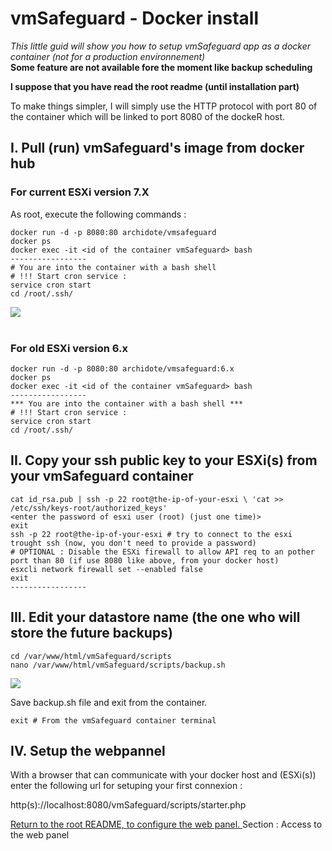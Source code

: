 # vmSafeguard - Docker install 

<em> This little guid will show you how to setup vmSafeguard app as a docker container (not for a production environnement) </em> <br>
<strong> Some feature are not available fore the moment like backup scheduling </strong>

<strong> I suppose that you have read the root readme (until installation part) </strong>

To make things simpler, I will simply use the HTTP protocol with port 80 of the container which will be linked to port 8080 of the dockeR host.

## I. Pull (run) vmSafeguard's image from docker hub 

### For current ESXi version 7.X 

As root, execute the following commands : 

```
docker run -d -p 8080:80 archidote/vmsafeguard
docker ps 
docker exec -it <id of the container vmSafeguard> bash
-----------------
# You are into the container with a bash shell
# !!! Start cron service : 
service cron start
cd /root/.ssh/
```
<img src="https://i.imgur.com/X9tX4RW.png"> <br> <br>

### For old ESXi version 6.x 

```
docker run -d -p 8080:80 archidote/vmsafeguard:6.x
docker ps 
docker exec -it <id of the container vmSafeguard> bash
-----------------
*** You are into the container with a bash shell ***
# !!! Start cron service : 
service cron start
cd /root/.ssh/
```

## II. Copy your ssh public key to your ESXi(s) from your vmSafeguard container

```
cat id_rsa.pub | ssh -p 22 root@the-ip-of-your-esxi \ 'cat >> /etc/ssh/keys-root/authorized_keys'
<enter the password of esxi user (root) (just one time)>
exit
ssh -p 22 root@the-ip-of-your-esxi # try to connect to the esxi trought ssh (now, you don't need to provide a password)
# OPTIONAL : Disable the ESXi firewall to allow API req to an pother port than 80 (if use 8080 like above, from your docker host)
esxcli network firewall set --enabled false
exit
-----------------
```


## III. Edit your datastore name (the one who will store the future backups)

```
cd /var/www/html/vmSafeguard/scripts
nano /var/www/html/vmSafeguard/scripts/backup.sh
```

<img src="https://i.imgur.com/UeGaZMs.png">

Save backup.sh file and exit from the container. 

```
exit # From the vmSafeguard container terminal 
```

## IV. Setup the webpannel 

With a browser that can communicate with your docker host and (ESXi(s)) enter the following url for setuping your first connexion : 

http(s)://localhost:8080/vmSafeguard/scripts/starter.php

<a href="https://github.com/archidote/vmSafeguard/#fast_forward-access-to-the-web-panel"> Return to the root README, to configure the web panel. </a> Section :  Access to the web panel


